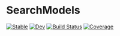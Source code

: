 # SearchModels

[![Stable](https://img.shields.io/badge/docs-stable-blue.svg)](https://sadit.github.io/SearchModels.jl/stable)
[![Dev](https://img.shields.io/badge/docs-dev-blue.svg)](https://sadit.github.io/SearchModels.jl/dev)
[![Build Status](https://github.com/sadit/SearchModels.jl/workflows/CI/badge.svg)](https://github.com/sadit/SearchModels.jl/actions)
[![Coverage](https://codecov.io/gh/sadit/SearchModels.jl/branch/master/graph/badge.svg)](https://codecov.io/gh/sadit/SearchModels.jl)
